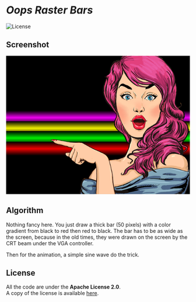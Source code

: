 # *Oops Raster Bars*

![License](https://img.shields.io/badge/license-Apache--2.0-blue.svg?style=flat-square)

## **Screenshot**

![screenshot](screenshot.png)


## **Algorithm**

Nothing fancy here. You just draw a thick bar (50 pixels) with a color gradient from black to red 
then red to black. The bar has to be as wide as the screen, because in the old times, they were 
drawn on the screen by the CRT beam under the VGA controller.

Then for the animation, a simple sine wave do the trick.


## **License**

All the code are under the **Apache License 2.0**.  
A copy of the license is available [here](https://choosealicense.com/licenses/apache-2.0/).
